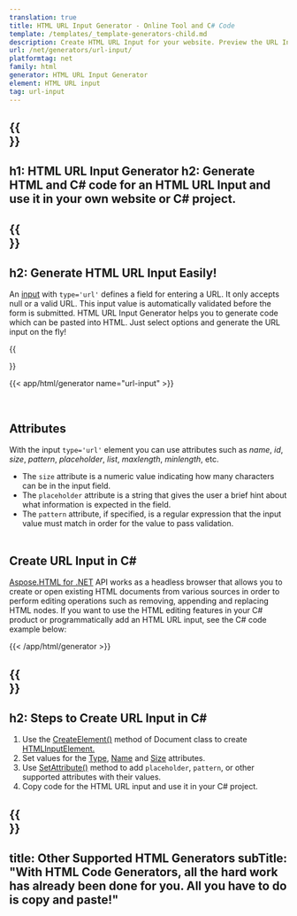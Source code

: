 ```yaml
---
translation: true
title: HTML URL Input Generator - Online Tool and C# Code
template: /templates/_template-generators-child.md
description: Сreate HTML URL Input for your website. Рreview the URL Input, copy and use generated HTML and C# code in your project!
url: /net/generators/url-input/
platformtag: net
family: html
generator: HTML URL Input Generator
element: HTML URL input
tag: url-input
---
```


{{<section banner>}}
---
h1: HTML URL Input Generator
h2: Generate HTML and C# code for an HTML URL Input and use it in your own website or C# project.
---

{{<section overview>}}
---
h2: Generate HTML URL Input Easily!
---

An [input](https://html.spec.whatwg.org/multipage/input.html#the-input-element) with `type='url'` defines a field for entering a URL. It only accepts null or a valid URL. This input value is automatically validated before the form is submitted. HTML URL Input Generator helps you to generate code which can be pasted into HTML. Just select options and generate the URL input on the fly!

{{<section plugin>}}

{{< app/html/generator name="url-input" >}}

<br>
<h2> Attributes </h2>

With the input `type='url'` element you can use attributes such as *name*, *id*, *size*, *pattern*, *placeholder*, *list*, *maxlength*, *minlength*, etc.
- The `size` attribute is a numeric value indicating how many characters can be in the input field. 
- The `placeholder` attribute is a string that gives the user a brief hint about what information is expected in the field.
- The `pattern` attribute, if specified, is a regular expression that the input value must match in order for the value to pass validation. 
<br><br>

<h2> Create URL Input in C#</h2>

[Aspose.HTML for .NET](/html/{{lang.url-fragment}}net/) API works as a headless browser that allows you to create or open existing HTML documents from various sources in order to perform editing operations such as removing, appending and replacing HTML nodes. If you want to use the HTML editing features in your C# product or programmatically add an HTML URL input, see the C# code example below:

{{< /app/html/generator >}}

{{<section steps>}}
---
h2: Steps to Create URL Input in C#
---

1. Use the [CreateElement()](https://reference.aspose.com/html/net/aspose.html.dom/document/createelement/) method of Document class to create [HTMLInputElement.](https://reference.aspose.com/html/net/aspose.html/htmlinputelement/)
1. Set values for the [Type](https://reference.aspose.com/html/net/aspose.html/htmlinputelement/type/), [Name](https://reference.aspose.com/html/net/aspose.html/htmlinputelement/name/) and [Size](https://reference.aspose.com/html/net/aspose.html/htmlinputelement/size/) attributes.
1. Use [SetAttribute()](https://reference.aspose.com/html/net/aspose.html.dom/element/setattribute/) method to add `placeholder`, `pattern`, or other supported attributes with their values.
1. Copy code for the HTML URL input and use it in your C# project.

{{<section other-generators>}}
---
title: Other Supported HTML Generators
subTitle: "With HTML Code Generators, all the hard work has already been done for you. All you have to do is copy and paste!"
---